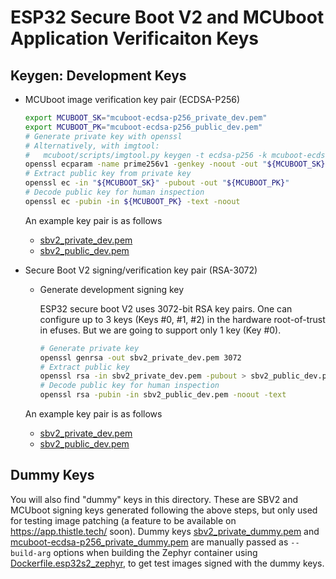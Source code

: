 # ESP32 Secure Boot V2 and MCUboot Application Verificaiton Keys

## Keygen: Development Keys

- MCUboot image verification key pair (ECDSA-P256)

  ```bash
  export MCUBOOT_SK="mcuboot-ecdsa-p256_private_dev.pem"
  export MCUBOOT_PK="mcuboot-ecdsa-p256_public_dev.pem"
  # Generate private key with openssl
  # Alternatively, with imgtool:
  #   mcuboot/scripts/imgtool.py keygen -t ecdsa-p256 -k mcuboot-ecdsa-p256_private.pem
  openssl ecparam -name prime256v1 -genkey -noout -out "${MCUBOOT_SK}"
  # Extract public key from private key
  openssl ec -in "${MCUBOOT_SK}" -pubout -out "${MCUBOOT_PK}"
  # Decode public key for human inspection
  openssl ec -pubin -in ${MCUBOOT_PK} -text -noout
  ```

  An example key pair is as follows

  - [sbv2_private_dev.pem](./sbv2_private_dev.pem)
  - [sbv2_public_dev.pem](./sbv2_public_dev.pem)

- Secure Boot V2 signing/verification key pair (RSA-3072)

  - Generate development signing key

    ESP32 secure boot V2 uses 3072-bit RSA key pairs. One can configure up to 3
    keys (Keys #0, #1, #2) in the hardware root-of-trust in efuses. But we are
    going to support only 1 key (Key #0).

    ```bash
    # Generate private key
    openssl genrsa -out sbv2_private_dev.pem 3072
    # Extract public key
    openssl rsa -in sbv2_private_dev.pem -pubout > sbv2_public_dev.pem
    # Decode public key for human inspection
    openssl rsa -pubin -in sbv2_public_dev.pem -noout -text
    ```

  An example key pair is as follows

  - [sbv2_private_dev.pem](./sbv2_private_dev.pem)
  - [sbv2_public_dev.pem](./sbv2_public_dev.pem)


## Dummy Keys

You will also find "dummy" keys in this directory. These are SBV2 and MCUboot
signing keys generated following the above steps, but only used for testing
image patching (a feature to be available on <https://app.thistle.tech/> soon).
Dummy keys [sbv2_private_dummy.pem](./sbv2_private_dummy.pem) and
[mcuboot-ecdsa-p256_private_dummy.pem](./mcuboot-ecdsa-p256_private_dummy.pem)
are manually passed as `--build-arg` options when building the Zephyr container
using [Dockerfile.esp32s2_zephyr](../Dockerfile.esp32_zephyr), to get test
images signed with the dummy keys.